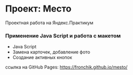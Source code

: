 # Проект: Место

Проектная работа на Яндекс.Практикум

### Применение Java Script и работа с макетом

- Java Script
- Замена карточек, добавление фото
- Создание активных кнопок

ссылка на GitHub Pages: https://fronchik.github.io/mesto/
